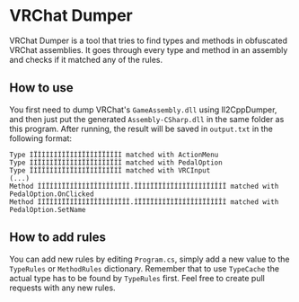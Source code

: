 # VRChat Dumper
VRChat Dumper is a tool that tries to find types and methods in obfuscated VRChat assemblies. It goes through every type and method in an assembly and checks if it matched any of the rules.

## How to use
You first need to dump VRChat's `GameAssembly.dll` using Il2CppDumper, and then just put the generated `Assembly-CSharp.dll` in the same folder as this program. After running, the result will be saved in `output.txt` in the following format:
```
Type ÌÏÎÍÌÌÍÎÎÏÍÍÎÏÎÎÍÏÏÎÎÎÌ matched with ActionMenu
Type ÍÍÏÍÌÌÏÏÍÎÌÍÌÏÎÏÌÎÎÌÏÎÎ matched with PedalOption
Type ÏÌÏÎÎÍÌÌÏÌÏÌÌÍÏÍÍÏÌÍÏÍÎ matched with VRCInput
(...)
Method ÍÍÏÍÌÌÏÏÍÎÌÍÌÏÎÏÌÎÎÌÏÎÎ.ÏÎÌÍÏÏÏÎÍÏÍÍÌÏÍÍÌÌÏÍÎÍÏ matched with PedalOption.OnClicked
Method ÍÍÏÍÌÌÏÏÍÎÌÍÌÏÎÏÌÎÎÌÏÎÎ.ÍÏÏÏÏÍÌÍÏÌÏÌÍÎÎÍÌÏÎÌÍÎÌ matched with PedalOption.SetName
```

## How to add rules
You can add new rules by editing `Program.cs`, simply add a new value to the `TypeRules` or `MethodRules` dictionary. Remember that to use `TypeCache` the actual type has to be found by `TypeRules` first. Feel free to create pull requests with any new rules.

